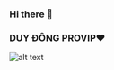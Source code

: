 ### Hi there 👋


### DUY ĐÔNG PROVIP❤


![alt text](https://demoda.vn/wp-content/uploads/2022/01/bo-hinh-nen-nhe-nhang.jpeg)

